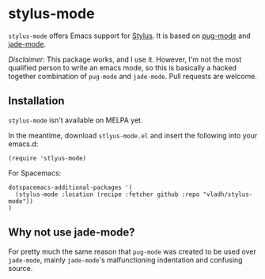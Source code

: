 # stylus-mode

`stylus-mode` offers Emacs support for [Stylus](http://stylus-lang.com/).
It is based on [pug-mode](https://github.com/hlissner/pug-mode) and
[jade-mode](https://github.com/brianc/jade-mode).

_Disclaimer:_ This package works, and I use it. However, I'm not the most
qualified person to write an emacs mode, so this is basically a hacked together
combination of `pug-mode` and `jade-mode`. Pull requests are welcome.

## Installation

`stylus-mode` isn't available on MELPA yet.

In the meantime, download `stlyus-mode.el` and insert the following into your
emacs.d:

```elisp
(require 'stlyus-mode)
```

For Spacemacs:

```elisp
dotspacemacs-additional-packages '(
  (stylus-mode :location (recipe :fetcher github :repo "vladh/stylus-mode"))
)
```

## Why not use jade-mode?

For pretty much the same reason that `pug-mode` was created to be used over
`jade-mode`, mainly `jade-mode`'s malfunctioning indentation and confusing
source.
